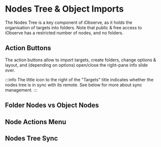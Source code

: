 # Nodes Tree & Object Imports

The Nodes Tree is a key component of iObserve, as it holds the organisation of targets into folders. Note that public &
free access to iObserve has a restricted number of nodes, and no folders.

<ThemedImage prefix="iobserve-nodes-tree" alt="The tree of nodes of iObserve" maxWidth="15rem"/>

## Action Buttons

The action buttons allow to import targets, create folders, change options & layout, and (depending on options)
open/close the right-pane info slide over.

<ThemedImage prefix="iobserve-nodes-tree-action-buttons" alt="The tree of nodes of iObserve" maxWidth="15rem"/>

:::info
The little icon to the right of the "Targets" title indicates whether the nodes tree is in sync with its remote. See
below for more about sync management.
:::

## Folder Nodes vs Object Nodes

## Node Actions Menu

## Nodes Tree Sync
